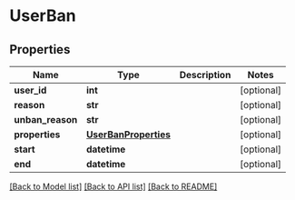 # UserBan

## Properties
Name | Type | Description | Notes
------------ | ------------- | ------------- | -------------
**user_id** | **int** |  | [optional] 
**reason** | **str** |  | [optional] 
**unban_reason** | **str** |  | [optional] 
**properties** | [**UserBanProperties**](UserBanProperties.md) |  | [optional] 
**start** | **datetime** |  | [optional] 
**end** | **datetime** |  | [optional] 

[[Back to Model list]](../README.md#documentation-for-models) [[Back to API list]](../README.md#documentation-for-api-endpoints) [[Back to README]](../README.md)

